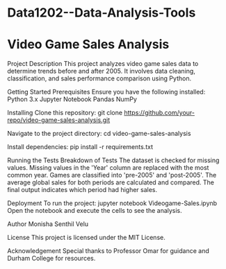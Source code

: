 # Data1202--Data-Analysis-Tools

# Video Game Sales Analysis

Project Description
This project analyzes video game sales data to determine trends before and after 2005. It involves data cleaning, classification, and sales performance comparison using Python.

Getting Started
Prerequisites
Ensure you have the following installed:
Python 3.x
Jupyter Notebook
Pandas
NumPy

Installing
Clone this repository:
git clone https://github.com/your-repo/video-game-sales-analysis.git

Navigate to the project directory:
cd video-game-sales-analysis

Install dependencies:
pip install -r requirements.txt

Running the Tests
Breakdown of Tests
The dataset is checked for missing values.
Missing values in the 'Year' column are replaced with the most common year.
Games are classified into 'pre-2005' and 'post-2005'.
The average global sales for both periods are calculated and compared.
The final output indicates which period had higher sales.

Deployment
To run the project:
jupyter notebook Videogame-Sales.ipynb
Open the notebook and execute the cells to see the analysis.

Author
Monisha Senthil Velu

License
This project is licensed under the MIT License.

Acknowledgement
Special thanks to Professor Omar for guidance and Durham College for resources.
